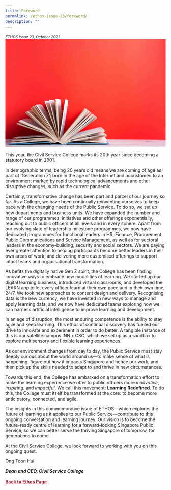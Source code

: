 ```yaml
---
title: Foreword
permalink: /ethos-issue-23/foreword/
description: ""
---
```

<style>

.back a
{
	color: #9f2943;
	font-weight: bold;
}

#banner img
{
	width:100%;
}
	
.author
{
border-bottom: 1px solid black;
margin-top:40px;
padding-bottom:30px;
border-top: 1px solid black;	

}

.author p {
	font-size: 0.9em;
	line-height:24px !important;
	}	

.break
{
   border-top: 1px solid  black;
   border-bottom: 1px solid black;
	 padding:20px;
	text-align:center;
	margin-top:50px;
}
	
.break1
{
font-family: Georgia;
	font-size:20px;
	font-style: italic;
	font-weight: bold;
}

.boxheader {
	color: white !important;
	}	

.containerbox {
	background-color: #B7C9E2;
	border-radius: 10px;
	padding: 5%;
	
	}	

li {
	font-size: 0.9em !important;
	
	}	

</style>

<em><small>ETHOS Issue 23, October 2021</small></em>
<img src="/images/Cropped_images/Ethos_Issue_23/print-23-foreword.jpg">

  
<p>This year, the Civil Service College  
marks its 20th year since becoming  
a statutory board in 2001. </p>  
  
<p>In demographic terms, being 20 years  
old means we are coming of age as  
part of ‘Generation Z’: born in the  
age of the Internet and accustomed  
to an environment marked by rapid  
technological advancements and  
other disruptive changes, such as  
the current pandemic.</p>  
  
<p>Certainly, transformative change has  
been part and parcel of our journey  
so far. As a College, we have been  
continually reinventing ourselves to  
keep pace with the changing needs of  
the Public Service. To do so, we set up  
new departments and business units. We  
have expanded the number and range  
of our programmes, initiatives and other  
offerings exponentially, reaching out to  
public officers at all levels and in every  
sphere. Apart from our evolving slate  
of leadership milestone programmes,  
we now have dedicated programmes  
for functional leaders in HR, Finance,  
Procurement, Public Communications  
and Service Management, as well as  
for sectoral leaders in the economy-building, security and social sectors.  
We are paying ever greater attention  
to helping participants become better  
leaders in their own areas of work, and  
delivering more customised offerings to  
support intact teams and organisational  
transformation.</p>  
  
<p>As befits the digitally native Gen Z spirit,  
the College has been finding innovative  
ways to embrace new modalities of  
learning. We started up our digital  
learning business, introduced virtual  
classrooms, and developed the LEARN  
app to let every officer learn at their  
own pace and in their own time, 24/7.  
We took new approaches to content  
design and delivery. Recognising data  
is the new currency, we have invested in  
new ways to manage and apply learning  
data, and we now have dedicated teams  
exploring how we can harness artificial  
intelligence to improve learning and  
development.</p>  
  
<p>In an age of disruption, the most enduring  
competence is the ability to stay agile  
and keep learning. This ethos of continual  
discovery has fuelled our drive to innovate  
and experiment in order to do better. A  
tangible instance of this is our satellite  
campus INN x CSC, which we set up as  
a sandbox to explore multisensory and  
flexible learning experiences.</p>  
  
<p>As our environment changes from day  
to day, the Public Service must stay  
deeply curious about the world around  
us—to make sense of what is happening,  
figure out how it impacts Singapore and  
hence our work, and then pick up the  
skills needed to adapt to and thrive in  
new circumstances.</p>  
  
<p>Towards this end, the College has  
embarked on a transformation effort  
to make the learning experience we  
offer to public officers more <em>innovative</em>,  
<em>inspiring</em>, and <em>impactful</em>. We call this  
movement: <strong>Learning Redefined</strong>. To  
do this, the College must itself be  
transformed at the core: to become  
more anticipatory, connected, and agile.</p>  
  
<p>The insights in this commemorative issue  
of ETHOS—which explores the future  
of learning as it applies to our Public  
Service—contribute to this ongoing  
conversation and learning journey. Our  
vision is to become the future-ready  
centre of learning for a forward-looking  
Singapore Public Service, so we can  
better serve the thriving Singapore  
of tomorrow, for generations to come.</p>  
  
<p>At the Civil Service College, we look  
forward to working with you on this  
ongoing quest.</p>  
  
<p>Ong Toon Hui</p>
<strong><em>Dean and CEO, Civil Service College  
</em></strong>




<br>
<br>	
<div class="back">
<a href="/ethos/">Back to Ethos Page</a>	
</div>